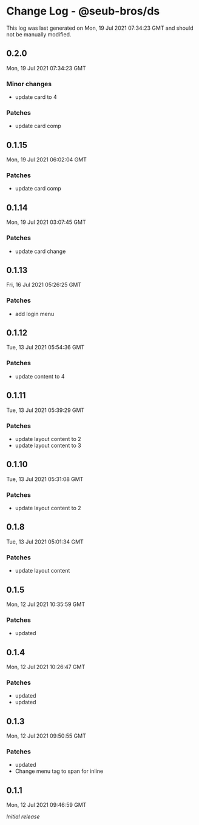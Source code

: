 # Change Log - @seub-bros/ds

This log was last generated on Mon, 19 Jul 2021 07:34:23 GMT and should not be manually modified.

## 0.2.0
Mon, 19 Jul 2021 07:34:23 GMT

### Minor changes

- update card to 4

### Patches

- update card comp

## 0.1.15
Mon, 19 Jul 2021 06:02:04 GMT

### Patches

- update card comp

## 0.1.14
Mon, 19 Jul 2021 03:07:45 GMT

### Patches

- update card change

## 0.1.13
Fri, 16 Jul 2021 05:26:25 GMT

### Patches

- add login menu

## 0.1.12
Tue, 13 Jul 2021 05:54:36 GMT

### Patches

- update content to 4

## 0.1.11
Tue, 13 Jul 2021 05:39:29 GMT

### Patches

- update layout content to 2
- update layout content to 3

## 0.1.10
Tue, 13 Jul 2021 05:31:08 GMT

### Patches

- update layout content to 2

## 0.1.8
Tue, 13 Jul 2021 05:01:34 GMT

### Patches

- update layout content

## 0.1.5
Mon, 12 Jul 2021 10:35:59 GMT

### Patches

- updated

## 0.1.4
Mon, 12 Jul 2021 10:26:47 GMT

### Patches

- updated
- updated

## 0.1.3
Mon, 12 Jul 2021 09:50:55 GMT

### Patches

- updated
- Change menu tag to span for inline

## 0.1.1
Mon, 12 Jul 2021 09:46:59 GMT

_Initial release_

